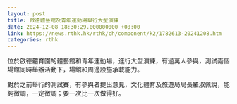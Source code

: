 ```yaml
---
layout: post
title: 啟德體藝館及青年運動場舉行大型演練
date: 2024-12-08 18:30:29.000000000 +08:00
link: https://news.rthk.hk/rthk/ch/component/k2/1782613-20241208.htm
categories: rthk
---
```


位於啟德體育園的體藝館和青年運動場，進行大型演練，有過萬人參與，測試兩個場館同時舉辦活動下，場館和周邊設施承載能力。

對於之前舉行的測試賽，有參與者提出意見，文化體育及旅遊局局長羅淑佩說，能夠微調，一定微調；要一次比一次做得好。
